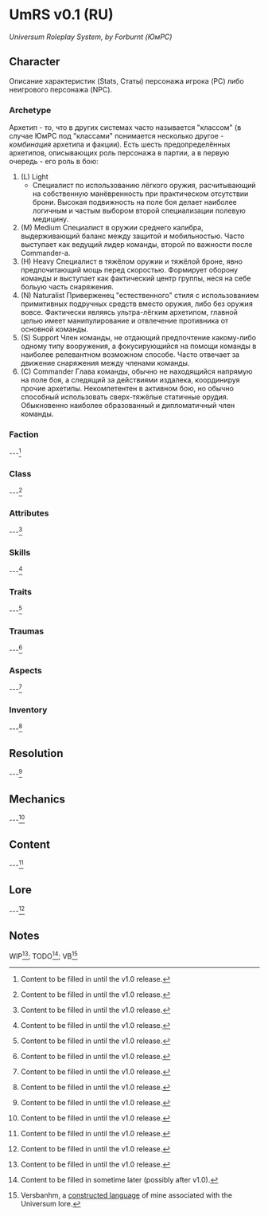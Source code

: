 # UmRS v0.1 (RU)
*Universum Roleplay System, by Forburnt*
*(ЮмРС)*

## Character
Описание характеристик (Stats, Статы) персонажа игрока (PC) либо неигрового персонажа (NPC).

### Archetype
Архетип - то, что в других системах часто называется "классом" (в случае ЮмРС под "классами" понимается несколько другое - *комбинация* архетипа и факции). Есть шесть предопределённых архетипов, описывающих роль персонажа в партии, а в первую очередь - его роль в бою:
1. (L) Light
   - Специалист по использованию лёгкого оружия, расчитывающий на собственную манёвренность при практическом отсутствии брони. Высокая подвижность на поле боя делает наиболее логичным и частым выбором второй специализации полевую медицину.
2. (M) Medium
   Специалист в оружии среднего калибра, выдерживающий баланс между защитой и мобильностью. Часто выступает как ведущий лидер команды, второй по важности после Commander-а.
3. (H) Heavy
   Специалист в тяжёлом оружии и тяжёлой броне, явно предпочитающий мощь перед скоростью. Формирует оборону команды и выступает как фактический центр группы, неся на себе больую часть снаряжения.
4. (N) Naturalist
   Приверженец "естественного" стиля с использованием примитивных подручных средств вместо оружия, либо без оружия вовсе. Фактически являясь ультра-лёгким архетипом, главной целью имеет манипулирование и отвлечение противника от основной команды.
5. (S) Support
   Член команды, не отдающий предпочтение какому-либо одному типу вооружения, а фокусирующийся на помощи команды в наиболее релевантном возможном способе. Часто отвечает за движение снаряжения между членами команды.
6. (C) Commander
   Глава команды, обычно не находящийся напрямую на поле боя, а следящий за действиями издалека, координируя прочие архетипы. Некомпетентен в активном бою, но обычно способный использовать сверх-тяжёлые статичные орудия. Обыкновенно наиболее образованный и дипломатичный член команды.

### Faction
---[^wip]

### Class
---[^wip]

### Attributes
---[^wip]

### Skills
---[^wip]

### Traits
---[^wip]

### Traumas
---[^wip]

### Aspects
---[^wip]

### Inventory
---[^wip]


## Resolution
---[^wip]


## Mechanics
---[^wip]


## Content
---[^wip]


## Lore
---[^wip]


## Notes
WIP[^wip]; TODO[^todo]; VB[^vb]

[^wip]: Content to be filled in until the v1.0 release.
[^todo]: Content to be filled in sometime later (possibly after v1.0).
[^vb]: Versbanhm, a [constructed language](https://en.wikipedia.org/wiki/Constructed_language) of mine associated with the Universum lore.

